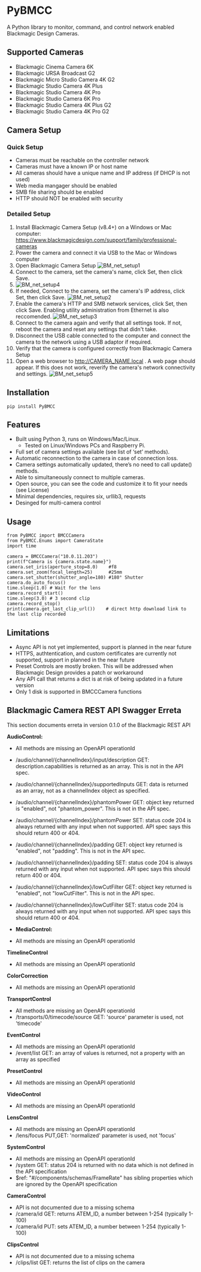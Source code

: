 # PyBMCC

A Python library to monitor, command, and control network enabled Blackmagic Design Cameras.

## Supported Cameras
- Blackmagic Cinema Camera 6K
- Blackmagic URSA Broadcast G2
- Blackmagic Micro Studio Camera 4K G2
- Blackmagic Studio Camera 4K Plus
- Blackmagic Studio Camera 4K Pro
- Blackmagic Studio Camera 6K Pro
- Blackmagic Studio Camera 4K Plus G2
- Blackmagic Studio Camera 4K Pro G2

## Camera Setup

### Quick Setup
- Cameras must be reachable on the controller network
- Cameras must have a known IP or host name
- All cameras should have a unique name and IP address (if DHCP is not used)
- Web media mangager should be enabled
- SMB file sharing should be enabled
- HTTP should NOT be enabled with security

### Detailed Setup
1. Install Blackmagic Camera Setup (v8.4+) on a Windows or Mac computer: https://www.blackmagicdesign.com/support/family/professional-cameras
2. Power the camera and connect it via USB to the Mac or Windows computer
3. Open Blackmagic Camera Setup ![BM_net_setup1](doc/images/BM_net_setup1.png)
4. Connect to the camera, set the camera's name, click Set, then click Save.
5. ![BM_net_setup4](doc/images/BM_net_setup4.png)
5. If needed, Connect to the camera, set the camera's IP address, click Set, then click Save.
![BM_net_setup2](doc/images/BM_net_setup2.png)
6. Enable the camera's HTTP and SMB network services, click Set, then click Save. Enabling utility administration from Ethernet is also reccomended.
![BM_net_setup3](doc/images/BM_net_setup3.png)
7. Connect to the camera again and verify that all settings took. If not, reboot the camera and reset any settings that didn't take.
8. Disconnect the USB cable connected to the computer and connect the camera to the network using a USB adaptor if required.
9. Verify that the camera is configured correctly from Blackmagic Camera Setup
10. Open a web browser to http://CAMERA_NAME.local . A web page should appear. If this does not work, reverify the camera's network connectivity and settings.
![BM_net_setup5](doc/images/BM_net_setup5.png)

## Installation
    pip install PyBMCC
    
## Features
- Built using Python 3, runs on Windows/Mac/Linux.
    - Tested on Linux/Windows PCs and Raspberry Pi.
- Full set of camera settings available (see list of ‘set’ methods).
- Automatic reconnection to the camera in case of connection loss.
- Camera settings automatically updated, there’s no need to call update() methods.
- Able to simultaneously connect to multiple cameras.
- Open source, you can see the code and customize it to fit your needs (see License)
- Minimal dependencies, requires six, urllib3, requests
- Desinged for multi-camera control

## Usage

    from PyBMCC import BMCCCamera
    from PyBMCC.Enums import CameraState
    import time
    
    camera = BMCCCamera("10.0.11.203")
    print(f"Camera is {camera.state.name}")
    camera.set_iris(aperture_stop=8.0)    #f8
    camera.set_zoom(focal_length=25)      #25mm
    camera.set_shutter(shutter_angle=180) #180° Shutter
    camera.do_auto_focus()
    time.sleep(1.0) # Wait for the lens
    camera.record_start()
    time.sleep(3.0) # 3 second clip
    camera.record_stop()
    print(camera.get_last_clip_url())    # direct http download link to the last clip recorded

## Limitations
- Async API is not yet implemented, support is planned in the near future
- HTTPS, authtentication, and custom certificates are currently not supported, support in planned in the near future
- Preset Controls are mostly broken. This will be addressed when Blackmagic Design provides a patch or workaround
- Any API call that returns a dict is at risk of being updated in a future version
- Only 1 disk is supported in BMCCCamera functions

## Blackmagic Camera REST API Swagger Erreta

This section documents erreta in version 0.1.0 of the Blackmagic REST API

**AudioControl:**

- All methods are missing an OpenAPI operationId
- /audio/channel/{channelIndex}/input/description GET: description.capabilities is returned as an array. This is not in the API spec.
- /audio/channel/{channelIndex}/supportedInputs GET: data is returned as an array, not as a channelIndex object as specified.
- /audio/channel/{channelIndex}/phantomPower GET: object key returned is "enabled", not "phantom_power". This is not in the API spec.
- /audio/channel/{channelIndex}/phantomPower SET: status code 204 is always returned with any input when not supported. API spec says this should return 400 or 404.
- /audio/channel/{channelIndex}/padding GET: object key returned is "enabled", not "padding". This is not in the API spec.
- /audio/channel/{channelIndex}/padding SET: status code 204 is always returned with any input when not supported. API spec says this should return 400 or 404.
- /audio/channel/{channelIndex}/lowCutFilter GET: object key returned is "enabled", not "lowCutFilter". This is not in the API spec.
- /audio/channel/{channelIndex}/lowCutFilter SET: status code 204 is always returned with any input when not supported. API spec says this should return 400 or 404.


- **MediaControl:**

- All methods are missing an OpenAPI operationId

**TimelineControl**

- All methods are missing an OpenAPI operationId

**ColorCorrection**

- All methods are missing an OpenAPI operationId

**TransportControl**

- All methods are missing an OpenAPI operationId
- /transports/0/timecode/source GET: 'source' parameter is used, not 'timecode'

**EventControl**

- All methods are missing an OpenAPI operationId
- /event/list GET: an array of values is returned, not a property with an array as specified

**PresetControl**

- All methods are missing an OpenAPI operationId

**VideoControl**

- All methods are missing an OpenAPI operationId

**LensControl**

- All methods are missing an OpenAPI operationId
- /lens/focus PUT,GET: 'normalized' parameter is used, not 'focus'

**SystemControl**

- All methods are missing an OpenAPI operationId
- /system GET: status 204 is returned with no data which is not defined in the API specification
- $ref: "#/components/schemas/FrameRate" has sibling properties which are ignored by the OpenAPI specification

**CameraControl**

- API is not documented due to a missing schema
- /camera/id GET: returns ATEM_ID, a number between 1-254 (typically 1-100)
- /camera/id PUT: sets ATEM_ID, a number between 1-254 (typically 1-100)

**ClipsControl**

- API is not documented due to a missing schema
- /clips/list GET: returns the list of clips on the camera
